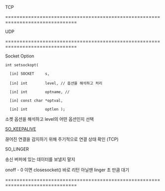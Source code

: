 TCP

===============================================================================

UDP

===============================================================================

Socket Option

```
int setsockopt(

  [in] SOCKET     s,

  [in] int        level, // 옵션을 해석하고 처리

  [in] int        optname, // 

  [in] const char *optval,

  [in] int        optlen );
```

소켓 옵션을 해석하고 level의 어떤 옵션인지 선택

[SO_KEEPALIVE](https://docs.microsoft.com/en-us/windows/desktop/WinSock/so-keepalive)  

끊어진 연결을 감지하기 위해 주기적으로 연결 상태 확인 (TCP)

SO_LINGER

송신 버퍼에 있는 데이터를 보낼지 말지 

onoff - 0 이면 closesocket()  바로 리턴 아닐땐 linger 초 만큼 대기





===============================================================================

